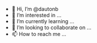 - 👋 Hi, I’m @dautonb
- 👀 I’m interested in ...
- 🌱 I’m currently learning ...
- 💞️ I’m looking to collaborate on ...
- 📫 How to reach me ...

<!---
dautonb/dautonb is a ✨ special ✨ repository because its `README.md` (this file) appears on your GitHub profile.
You can click the Preview link to take a look at your changes.
--->
